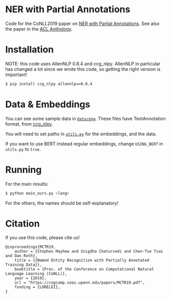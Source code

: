 # NER with Partial Annotations
Code for the CoNLL2019 paper on [NER with Partial Annotations](https://cogcomp.seas.upenn.edu/papers/MCTR19.pdf). See also the paper in the [ACL Anthology](https://www.aclweb.org/anthology/K19-1060/).




# Installation

NOTE: this code uses AllenNLP 0.8.4 and ccg_nlpy. 
AllenNLP in particular has changed a lot since we 
wrote this code, so getting the right version is 
important!

```bash
$ pip install ccg_nlpy allennlp==0.8.4
```



# Data & Embeddings

You can see some sample data in [`data/eng`](data/eng). These files have 
TextAnnotation format, from [ccg_nlpy](https://github.com/CogComp/cogcomp-nlpy).

You will need to set paths in [`utils.py`](mylib/utils.py) for the 
embeddings, and the data.


If you want to use BERT instead regular embeddings, change `USING_BERT`
in `utils.py` to `true`.

# Running

For the main results:

```bash
$ python main_ours.py <lang>
```

For the others, the names should be self-explanatory!



# Citation

If you use this code, please cite us!

```
@inproceedings{MCTR19,
    author = {Stephen Mayhew and Snigdha Chaturvedi and Chen-Tse Tsai and Dan Roth},
    title = {{Named Entity Recognition with Partially Annotated Training Data}},
    booktitle = {Proc. of the Conference on Computational Natural Language Learning (CoNLL)},
    year = {2019},
    url = "https://cogcomp.seas.upenn.edu/papers/MCTR19.pdf",
    funding = {LORELEI},
}
```
